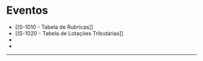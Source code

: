 # Eventos
- [[S-1010 - Tabela de Rubricas]]
- [[S-1020 - Tabela de Lotações Tributárias]]
- 
- 



---

